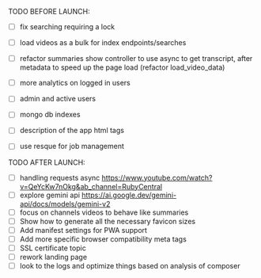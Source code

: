 TODO BEFORE LAUNCH:
- [ ] fix searching requiring a lock

- [ ] load videos as a bulk for index endpoints/searches
- [ ] refactor summaries show controller to use async to get transcript, after metadata to speed up the page load (refactor load_video_data)
- [ ] more analytics on logged in users
- [ ] admin and active users
- [ ] mongo db indexes
- [ ] description of the app html tags
- [ ] use resque for job management


TODO AFTER LAUNCH:
- [ ] handling requests async https://www.youtube.com/watch?v=QeYcKw7nOkg&ab_channel=RubyCentral
- [ ] explore gemini api https://ai.google.dev/gemini-api/docs/models/gemini-v2
- [ ] focus on channels videos to behave like summaries
- [ ] Show how to generate all the necessary favicon sizes
- [ ] Add manifest settings for PWA support
- [ ] Add more specific browser compatibility meta tags
- [ ] SSL certificate topic
- [ ] rework landing page
- [ ] look to the logs and optimize things based on analysis of composer

